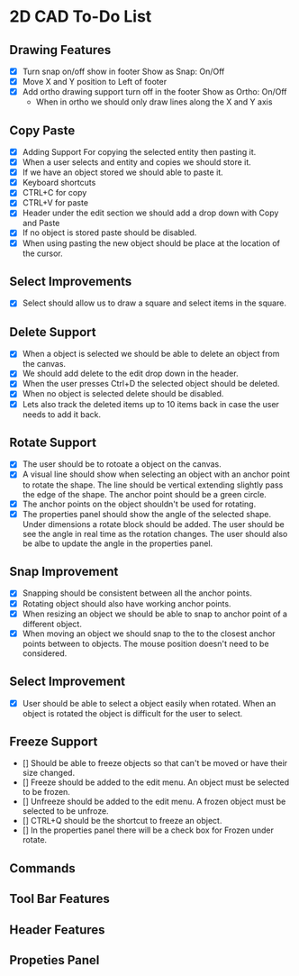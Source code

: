 # 2D CAD To-Do List

## Drawing Features

- [X] Turn snap on/off show in footer Show as Snap: On/Off
- [X] Move X and Y position to Left of footer
- [X] Add ortho drawing support turn off in the footer Show as Ortho: On/Off
  - When in ortho we should only draw lines along the X and Y axis

## Copy Paste

- [X] Adding Support For copying the selected entity then pasting it.
- [X] When a user selects and entity and copies we should store it.
- [X] If we have an object stored we should able to paste it.
- [X] Keyboard shortcuts
- [X] CTRL+C for copy
- [X] CTRL+V for paste
- [X] Header under the edit section we should add a drop down with Copy and Paste
- [X] If no object is stored paste should be disabled.
- [x] When using pasting the new object should be place at the location of the cursor.

## Select Improvements

- [X] Select should allow us to draw a square and select items in the square.

## Delete Support

- [X] When a object is selected we should be able to delete an object from the canvas.
- [X] We should add delete to the edit drop down in the header.
- [X] When the user presses Ctrl+D the selected object should be deleted.
- [X] When no object is selected delete should be disabled.
- [X] Lets also track the deleted items up to 10 items back in case the user needs to add it back.

## Rotate Support

- [X] The user should be to rotoate a object on the canvas.
- [X] A visual line should show when selecting an object with an anchor point to rotate the shape. The line should be vertical extending slightly pass the edge of the shape. The anchor point should be a green circle.
- [X] The anchor points on the object shouldn't be used for rotating.
- [X] The properties panel should show the angle of the selected shape. Under dimensions a rotate block should be added. The user should be see the angle in real time as the rotation changes. The user should also be albe to update the angle in the properties panel.

## Snap Improvement

- [X] Snapping should be consistent between all the anchor points.
- [X] Rotating object should also have working anchor points.
- [X] When resizing an object we should be able to snap to anchor point of a different object.
- [X] When moving an object we should snap to the to the closest anchor points between to objects. The mouse position doesn't need to be considered.

## Select Improvement

- [X] User should be able to select a object easily when rotated. When an object is rotated the object is difficult for the user to select.

## Freeze Support

- [] Should be able to freeze objects so that can't be moved or have their size changed.
- [] Freeze should be added to the edit menu. An object must be selected to be frozen.
- [] Unfreeze should be added to the edit menu. A frozen object must be selected to be unfroze.
- [] CTRL+Q should be the shortcut to freeze an object.
- [] In the properties panel there will be a check box for Frozen under rotate.

## Commands

## Tool Bar Features

## Header Features

## Propeties Panel
